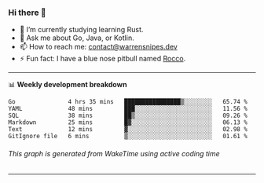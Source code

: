 ### Hi there 👋

- 🌱 I’m currently studying learning Rust.
- 💬 Ask me about Go, Java, or Kotlin.
- 📫 How to reach me: contact@warrensnipes.dev
- ⚡ Fun fact: I have a blue nose pitbull named [Rocco](https://i.imgur.com/iLsSCKu.jpg).

-------

📊 **Weekly development breakdown**
<!--START_SECTION:waka-->

```text
Go               4 hrs 35 mins   ████████████████▒░░░░░░░░   65.74 %
YAML             48 mins         ███░░░░░░░░░░░░░░░░░░░░░░   11.56 %
SQL              38 mins         ██▒░░░░░░░░░░░░░░░░░░░░░░   09.26 %
Markdown         25 mins         █▓░░░░░░░░░░░░░░░░░░░░░░░   06.13 %
Text             12 mins         ▓░░░░░░░░░░░░░░░░░░░░░░░░   02.98 %
GitIgnore file   6 mins          ▒░░░░░░░░░░░░░░░░░░░░░░░░   01.61 %
```

<!--END_SECTION:waka-->
###### *This graph is generated from WakeTime using active coding time*
-------
